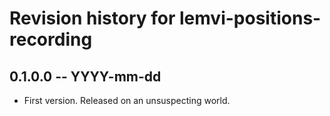 # Revision history for lemvi-positions-recording

## 0.1.0.0 -- YYYY-mm-dd

* First version. Released on an unsuspecting world.
